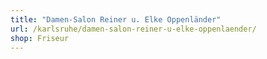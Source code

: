 ```yaml
---
title: "Damen-Salon Reiner u. Elke Oppenländer"
url: /karlsruhe/damen-salon-reiner-u-elke-oppenlaender/
shop: Friseur
---
```


